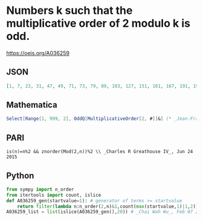 # Numbers k such that the multiplicative order of 2 modulo k is odd\.
https://oeis.org/A036259
## JSON
```JSON
[1, 7, 23, 31, 47, 49, 71, 73, 79, 89, 103, 127, 151, 161, 167, 191, 199, 217, 223, 233, 239, 263, 271, 311, 329, 337, 343, 359, 367, 383, 431, 439, 463, 479, 487, 497, 503, 511, 529, 553, 599, 601, 607, 623, 631, 647, 713, 719, 721, 727, 743, 751]
```
## Mathematica
```Mathematica
Select[Range[1, 999, 2], OddQ[MultiplicativeOrder[2, #]]&] (* _Jean-François Alcover_, Dec 20 2017 *)
```
## PARI
```PARI
is(n)=n%2 && znorder(Mod(2,n))%2 \\ _Charles R Greathouse IV_, Jun 24 2015
```
## Python
```Python
from sympy import n_order
from itertools import count, islice
def A036259_gen(startvalue=1): # generator of terms >= startvalue
    return filter(lambda n:n_order(2,n)&1,count(max(startvalue,1)|1,2))
A036259_list = list(islice(A036259_gen(),20)) # _Chai Wah Wu_, Feb 07 2023
```
